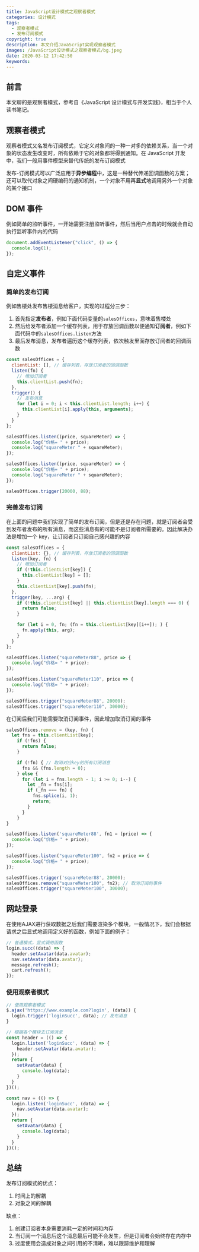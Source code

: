 ```yaml
---
title: JavaScript设计模式之观察者模式
categories: 设计模式
tags:
  - 观察者模式
  - 发布订阅模式
copyright: true
description: 本文介绍JavaScript实现观察者模式
images: /JavaScript设计模式之观察者模式/bg.jpeg
date: 2020-03-12 17:42:50
keywords:
---
```



## 前言

本文聊的是观察者模式，参考自《JavaScript 设计模式与开发实践》，相当于个人读书笔记。

## 观察者模式

观察者模式又名发布订阅模式，它定义对象间的一种一对多的依赖关系，当一个对象的状态发生改变时，所有依赖于它的对象都将得到通知。在 JavaScript 开发中，我们一般用事件模型来替代传统的发布订阅模式

发布-订阅模式可以广泛应用于**异步编程**中，这是一种替代传递回调函数的方案；还可以取代对象之间硬编码的通知机制，一个对象不用再**显式**地调用另外一个对象的某个接口

## DOM 事件

例如简单的监听事件，一开始需要注册监听事件，然后当用户点击的时候就会自动执行监听事件内的代码

```js js
document.addEventListener("click", () => {
  console.log(1);
});
```

## 自定义事件

### 简单的发布订阅

例如售楼处发布售楼消息给客户，实现的过程分三步：

1. 首先指定**发布者**，例如下面代码变量的`salesOffices`，意味着售楼处
2. 然后给发布者添加一个缓存列表，用于存放回调函数以便通知**订阅者**，例如下面代码中的`salesOffices.listen`方法
3. 最后发布消息，发布者遍历这个缓存列表，依次触发里面存放订阅者的回调函数

```js js
const salesOffices = {
  clientList: [], // 缓存列表，存放订阅者的回调函数
  listen(fn) {
    // 增加订阅者
    this.clientList.push(fn);
  },
  trigger() {
    // 发布消息
    for (let i = 0; i < this.clientList.length; i++) {
      this.clientList[i].apply(this, arguments);
    }
  }
};

salesOffices.listen((price, squareMeter) => {
  console.log("价格= " + price);
  console.log("squareMeter " + squareMeter);
});

salesOffices.listen((price, squareMeter) => {
  console.log("价格= " + price);
  console.log("squareMeter " + squareMeter);
});

salesOffices.trigger(20000, 88);
```

### 完善发布订阅

在上面的问题中我们实现了简单的发布订阅，但是还是存在问题，就是订阅者会受到发布者发布的所有消息，而这些消息有的可能不是订阅者所需要的。因此解决办法是增加一个 key，让订阅者只订阅自己感兴趣的内容

```js js
const salesOffices = {
  clientList: {}, // 缓存列表，存放订阅者的回调函数
  listen(key, fn) {
    // 增加订阅者
    if (!this.clientList[key]) {
      this.clientList[key] = [];
    }
    this.clientList[key].push(fn);
  },
  trigger(key, ...arg) {
    if (!this.clientList[key] || this.clientList[key].length === 0) {
      return false;
    }

    for (let i = 0, fn; (fn = this.clientList[key][i++]); ) {
      fn.apply(this, arg);
    }
  }
};

salesOffices.listen("squareMeter88", price => {
  console.log("价格= " + price);
});

salesOffices.listen("squareMeter110", price => {
  console.log("价格= " + price);
});

salesOffices.trigger("squareMeter88", 20000);
salesOffices.trigger("squareMeter110", 30000);
```

在订阅后我们可能需要取消订阅事件，因此增加取消订阅的事件

```js js
salesOffices.remove = (key, fn) {
  let fns = this.clientList[key];
    if (!fns) {
      return false;
    }

    if (!fn) { // 取消对应key的所有订阅消息
      fns && (fns.length = 0);
    } else {
      for (let i = fns.length - 1; i >= 0; i--) {
        let _fn = fns[i];
        if (_fn === fn) {
          fns.splice(i, 1);
          return;
        }
      }
    }
}

salesOffices.listen('squareMeter88', fn1 = (price) => {
  console.log("价格= " + price);
});

salesOffices.listen("squareMeter100", fn2 = price => {
  console.log("价格= " + price);
});

salesOffices.trigger('squareMeter88', 20000);
salesOffices.remove("squareMeter100", fn2); // 取消订阅的事件
salesOffices.trigger("squareMeter100", 30000);
```

## 网站登录

在使用AJAX进行获取数据之后我们需要渲染多个模块，一般情况下，我们会根据请求之后显式地调用定义好的函数，例如下面的例子：

```js js
// 普通模式，显式调用函数
login.succ((data) => {
  header.setAvatar(data.avatar);
  nav.setAvatar(data.avatar);
  message.refresh();
  cart.refresh();
});
```

### 使用观察者模式

```js js
// 使用观察者模式
$.ajax('https://www.example.com?login', (data)) {
  login.trigger('loginSucc', data); // 发布消息
}

// 根据各个模块去订阅消息
const header = (() => {
  login.listen('loginSucc', (data) => {
    header.setAvatar(data.avatar);
  });
  return {
    setAvatar(data) {
      console.log(data);
    }
  }
})();

const nav = (() => {
  login.listen('loginSucc', (data) => {
    nav.setAvatar(data.avatar);
  });
  return {
    setAvatar(data) {
      console.log(data);
    }
  }
})();
```

## 总结

发布订阅模式的优点：

1. 时间上的解耦
2. 对象之间的解耦

缺点：

1. 创建订阅者本身需要消耗一定的时间和内存
2. 当订阅一个消息后这个消息最后可能不会发生，但是订阅者会始终存在内存中
3. 过度使用会造成对象之间引用的不清晰，难以跟踪维护和理解
